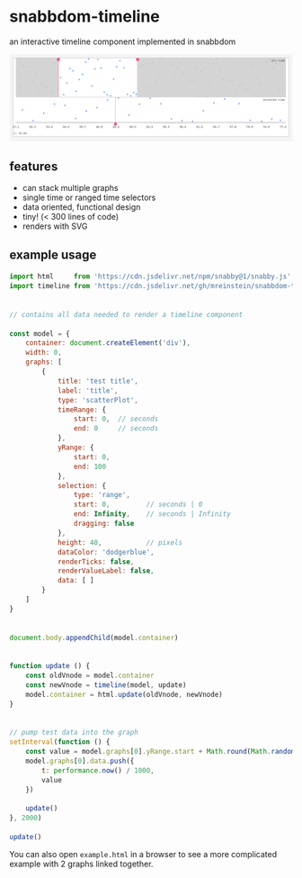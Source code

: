 # snabbdom-timeline

an interactive timeline component implemented in snabbdom

![alt text](scr2.png "screenshot")


## features
* can stack multiple graphs
* single time or ranged time selectors
* data oriented, functional design
* tiny! (< 300 lines of code)
* renders with SVG


## example usage

```javascript
import html     from 'https://cdn.jsdelivr.net/npm/snabby@1/snabby.js'
import timeline from 'https://cdn.jsdelivr.net/gh/mreinstein/snabbdom-timeline/timeline.js'


// contains all data needed to render a timeline component

const model = {
    container: document.createElement('div'),
    width: 0,
    graphs: [
        {
            title: 'test title',
            label: 'title',
            type: 'scatterPlot',
            timeRange: {
                start: 0,  // seconds
                end: 0     // seconds
            },
            yRange: {
                start: 0,
                end: 100
            },
            selection: {
                type: 'range',
                start: 0,         // seconds | 0
                end: Infinity,    // seconds | Infinity
                dragging: false
            },
            height: 40,           // pixels
            dataColor: 'dodgerblue',
            renderTicks: false,
            renderValueLabel: false,
            data: [ ]
        }
    ]
}


document.body.appendChild(model.container)


function update () {
    const oldVnode = model.container
    const newVnode = timeline(model, update)
    model.container = html.update(oldVnode, newVnode)
}


// pump test data into the graph
setInterval(function () {
    const value = model.graphs[0].yRange.start + Math.round(Math.random() * (model.graphs[0].yRange.end - model.graphs[0].yRange.start))
    model.graphs[0].data.push({
        t: performance.now() / 1000,
        value
    })

    update()
}, 2000)

update()

```

You can also open `example.html` in a browser to see a more complicated example with 2 graphs linked together.
